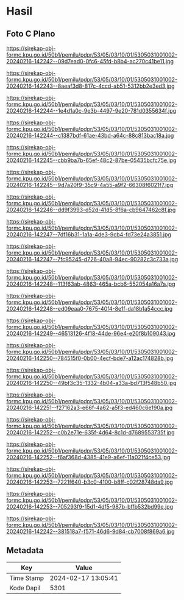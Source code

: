 # Hasil

## Foto C Plano

https://sirekap-obj-formc.kpu.go.id/50b1/pemilu/pdpr/53/05/03/10/01/5305031001002-20240216-142242--09d7ead0-0fc6-45fd-b8b4-ac270c41be11.jpg

https://sirekap-obj-formc.kpu.go.id/50b1/pemilu/pdpr/53/05/03/10/01/5305031001002-20240216-142243--8aeaf3d8-817c-4ccd-ab51-5312bb2e3ed3.jpg

https://sirekap-obj-formc.kpu.go.id/50b1/pemilu/pdpr/53/05/03/10/01/5305031001002-20240216-142244--1e4d1a0c-9e3b-4497-9e20-781d0355634f.jpg

https://sirekap-obj-formc.kpu.go.id/50b1/pemilu/pdpr/53/05/03/10/01/5305031001002-20240216-142244--c1387bdf-61ae-43bd-a64c-88c813bac18a.jpg

https://sirekap-obj-formc.kpu.go.id/50b1/pemilu/pdpr/53/05/03/10/01/5305031001002-20240216-142245--cbb9ba7b-65ef-48c2-87be-05435bcfc75e.jpg

https://sirekap-obj-formc.kpu.go.id/50b1/pemilu/pdpr/53/05/03/10/01/5305031001002-20240216-142245--9d7a20f9-35c9-4a55-a9f2-66308f6021f7.jpg

https://sirekap-obj-formc.kpu.go.id/50b1/pemilu/pdpr/53/05/03/10/01/5305031001002-20240216-142246--dd9f3993-d52d-41d5-8f6a-cb9647462c8f.jpg

https://sirekap-obj-formc.kpu.go.id/50b1/pemilu/pdpr/53/05/03/10/01/5305031001002-20240216-142247--7df16b31-1a1a-4de3-9cb4-fd73e24a3851.jpg

https://sirekap-obj-formc.kpu.go.id/50b1/pemilu/pdpr/53/05/03/10/01/5305031001002-20240216-142247--7fc95245-d726-40a8-94ec-90282c3c733a.jpg

https://sirekap-obj-formc.kpu.go.id/50b1/pemilu/pdpr/53/05/03/10/01/5305031001002-20240216-142248--113f63ab-4863-465a-bcb6-552054a16a7a.jpg

https://sirekap-obj-formc.kpu.go.id/50b1/pemilu/pdpr/53/05/03/10/01/5305031001002-20240216-142248--ed09eaa0-7675-40f4-8e1f-da18b1a54ccc.jpg

https://sirekap-obj-formc.kpu.go.id/50b1/pemilu/pdpr/53/05/03/10/01/5305031001002-20240216-142249--46513126-4f18-44de-96e4-e20f8b109043.jpg

https://sirekap-obj-formc.kpu.go.id/50b1/pemilu/pdpr/53/05/03/10/01/5305031001002-20240216-142250--784515f0-0b00-4ecf-bde7-a12ac174828b.jpg

https://sirekap-obj-formc.kpu.go.id/50b1/pemilu/pdpr/53/05/03/10/01/5305031001002-20240216-142250--49bf3c35-1332-4b04-a33a-bd713f548b50.jpg

https://sirekap-obj-formc.kpu.go.id/50b1/pemilu/pdpr/53/05/03/10/01/5305031001002-20240216-142251--f27162a3-e66f-4a62-a5f3-ed460c6e190a.jpg

https://sirekap-obj-formc.kpu.go.id/50b1/pemilu/pdpr/53/05/03/10/01/5305031001002-20240216-142252--c0b2e71e-635f-4d64-8c1d-d7689553735f.jpg

https://sirekap-obj-formc.kpu.go.id/50b1/pemilu/pdpr/53/05/03/10/01/5305031001002-20240216-142252--f6af368d-4385-41e9-a6ef-11a021f4ce53.jpg

https://sirekap-obj-formc.kpu.go.id/50b1/pemilu/pdpr/53/05/03/10/01/5305031001002-20240216-142253--7221f640-b3c0-4100-b8ff-c02f28748da9.jpg

https://sirekap-obj-formc.kpu.go.id/50b1/pemilu/pdpr/53/05/03/10/01/5305031001002-20240216-142253--705293f9-15d1-4df5-987b-bffb532bd99e.jpg

https://sirekap-obj-formc.kpu.go.id/50b1/pemilu/pdpr/53/05/03/10/01/5305031001002-20240216-142242--381518a7-f571-46d6-9d84-cb7008f869a6.jpg


## Metadata

| Key        | Value               |
| ---------- | ------------------- |
| Time Stamp | 2024-02-17 13:05:41 |
| Kode Dapil | 5301                |



